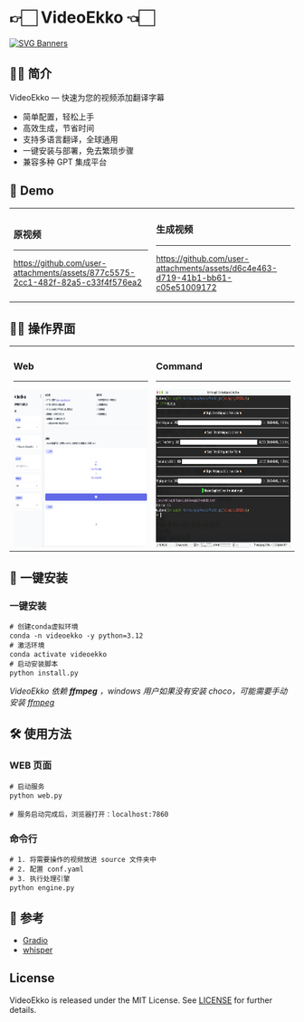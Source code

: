 # 👉🏻 VideoEkko 👈🏻 

[![SVG Banners](https://svg-banners.vercel.app/api?type=luminance&text1=VideoEkko%20📹&width=800&height=300)](https://github.com/Akshay090/svg-banners)

## 👍🏻 简介
VideoEkko — 快速为您的视频添加翻译字幕
* 简单配置，轻松上手
* 高效生成，节省时间
* 支持多语言翻译，全球通用
* 一键安装与部署，免去繁琐步骤
* 兼容多种 GPT 集成平台

## 👀 Demo

<table>
<tr>
<td>

### 原视频
---
https://github.com/user-attachments/assets/877c5575-2cc1-482f-82a5-c33f4f576ea2

</td>
<td>

### 生成视频
---
https://github.com/user-attachments/assets/d6c4e463-d719-41b1-bb61-c05e51009172

</td>
</tr>
</table>



## 💁🏻 操作界面

<table>
<tr>
<td width="50%">

### Web
---

<img src="asset/web-demo.png" alt="web-demo" width="480" height="280"/>
</td>

<td width="50%">

### Command
---

<img src="asset/cli-demo.png" alt="cli-demo" width="480" height="280"/>
</td>
</tr>
</table>

## 🥳 一键安装


### 一键安装
```shell
# 创建conda虚拟环境
conda -n videoekko -y python=3.12
# 激活环境
conda activate videoekko
# 启动安装脚本
python install.py
```

*VideoEkko 依赖 **ffmpeg** ，windows 用户如果没有安装 choco，可能需要手动安装 [ffmpeg](http://ffmpeg.org)* 

## 🛠️ 使用方法

### WEB 页面

```shell
# 启动服务
python web.py

# 服务启动完成后，浏览器打开：localhost:7860
```

### 命令行

```shell
# 1. 将需要操作的视频放进 source 文件夹中
# 2. 配置 conf.yaml
# 3. 执行处理引擎
python engine.py
```

## 🤔 参考
* [Gradio](https://www.gradio.app)
* [whisper](https://github.com/openai/whisper)

## License
VideoEkko is released under the MIT License. See [LICENSE](./LICENSE) for further details.
